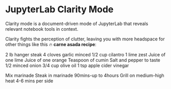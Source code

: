 # JupyterLab Clarity Mode
 Clarity mode is a document-driven mode of JupyterLab that reveals relevant notebook tools in context.

Clarity fights the perception of clutter, leaving you with more headspace for other things like this 🔥 **carne asada recipe**:

2 lb hanger steak
4 cloves garlic minced
1/2 cup cilantro
1 lime zest
Juice of one lime
Juice of one orange
Teaspoon of cumin
Salt and pepper to taste
1/2 minced onion
3/4 cup olive oil
1 tsp apple cider vinegar

Mix marinade
Steak in marinade  90mins-up to 4hours
Grill on medium-high heat 4-6 mins per side